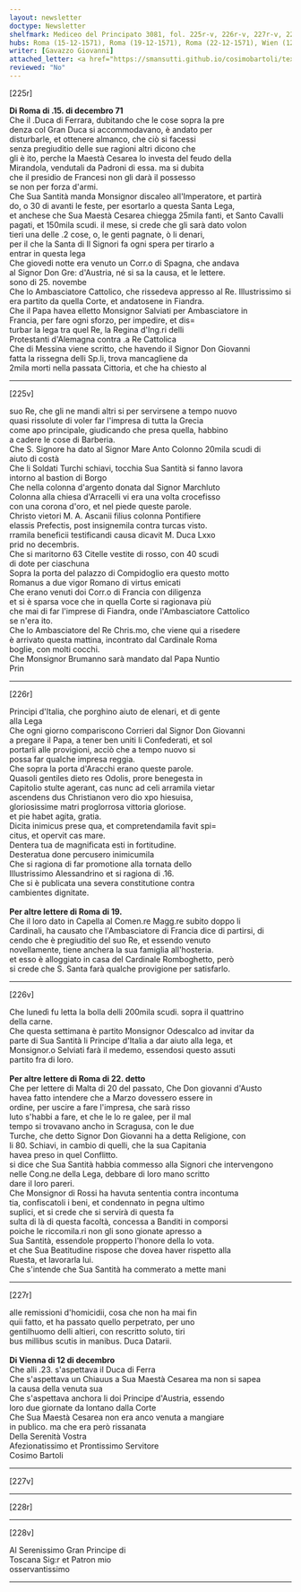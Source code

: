 ```yaml
---
layout: newsletter
doctype: Newsletter
shelfmark: Mediceo del Principato 3081, fol. 225r-v, 226r-v, 227r-v, 228r-v
hubs: Roma (15-12-1571), Roma (19-12-1571), Roma (22-12-1571), Wien (12-12-1571)
writer: [Gavazzo Giovanni]
attached_letter: <a href="https://smansutti.github.io/cosimobartoli/texts/2980_068/">2980_068</a>
reviewed: "No"
---
```


[225r]  
  
  
<strong>Di Roma di .15. di decembro 71</strong>  
Che il .Duca di Ferrara, dubitando che le cose sopra la pre  
denza col Gran Duca si accommodavano, è andato per  
disturbarle, et ottenere almanco, che ciò si facessi  
senza pregiuditio delle sue ragioni altri dicono che  
gli è ito, perche la Maestà Cesarea lo investa del feudo della  
Mirandola, vendutali da Padroni di essa. ma si dubita  
che il presidio de Francesi non gli darà il possesso  
se non per forza d'armi.  
Che Sua Santità manda Monsignor discaleo all'Imperatore, et partirà  
do, o 30 di avanti le feste, per esortarlo a questa Santa Lega,  
et anchese che Sua Maestà Cesarea chiegga 25mila fanti, et Santo Cavalli  
pagati, et 150mila scudi. il mese, si crede che gli sarà dato volon  
tieri una delle .2 cose, o, le genti pagnate, ò li denari,  
per il che la Santa di Il Signori fa ogni spera per tirarlo a  
entrar in questa lega  
Che giovedi notte era venuto un Corr.o di Spagna, che andava  
al Signor Don Gre: d'Austria, né si sa la causa, et le lettere.  
sono di 25. novembe  
Che lo Ambasciatore Cattolico, che rissedeva appresso al Re. Illustrissimo si  
era partito da quella Corte, et andatosene in Fiandra.  
Che il Papa havea elletto Monsignor Salviati per Ambasciatore in  
Francia, per fare ogni sforzo, per impedire, et dis=  
turbar la lega tra quel Re, la Regina d'Ing.ri delli  
Protestanti d'Alemagna contra .a Re Cattolica  
Che di Messina viene scritto, che havendo il Signor Don Giovanni  
fatta la rissegna delli Sp.li, trova mancagliene da  
2mila morti nella passata Cittoria, et che ha chiesto al  
  
---  

[225v]  
  
  
suo Re, che gli ne mandi altri si per servirsene a tempo nuovo  
quasi rissolute di voler far l'impresa di tutta la Grecia  
come apo principale, giudicando che presa quella, habbino  
a cadere le cose di Barberia.  
Che S. Signore ha dato al Signor Mare Anto Colonno 20mila scudi di  
aiuto di costà  
Che li Soldati Turchi schiavi, tocchia Sua Santità si fanno lavora  
intorno al bastion di Borgo  
Che nella colonna d'argento donata dal Signor Marchluto  
Colonna alla chiesa d'Arracelli vi era una volta crocefisso  
con una corona d'oro, et nel piede queste parole.  
Christo vietori M. A. Ascanii filius colonna Pontifiere  
elassis Prefectis, post insignemila contra turcas visto.  
rramila beneficii testificandi causa dicavit M. Duca Lxxo  
prid no decembris.  
Che si maritorno 63 Citelle vestite di rosso, con 40 scudi  
di dote per ciaschuna  
Sopra la porta del palazzo di Compidoglio era questo motto  
Romanus a due vigor Romano di virtus emicati  
Che erano venuti doi Corr.o di Francia con diligenza  
et si è sparsa voce che in quella Corte si ragionava più  
che mai di far l'imprese di Fiandra, onde l'Ambasciatore Cattolico  
se n'era ito.  
Che lo Ambasciatore del Re Chris.mo, che viene qui a risedere  
è arrivato questa mattina, incontrato dal Cardinale Roma  
boglie, con molti cocchi.  
Che Monsignor Brumanno sarà mandato dal Papa Nuntio  
Prin  
  
---  

[226r]  
  
  
Principi d'Italia, che porghino aiuto de elenari, et di gente  
alla Lega  
Che ogni giorno compariscono Corrieri dal Signor Don Giovanni  
a pregare il Papa, a tener ben uniti li Confederati, et sol  
portarli alle provigioni, acciò che a tempo nuovo si  
possa far qualche impresa reggia.  
Che sopra la porta d'Aracchi erano queste parole.  
Quasoli gentiles dieto res Odolis, prore benegesta in  
Capitolio stulte agerant, cas nunc ad celi arramila vietar  
ascendens dus Christianon vero dio xpo hiesuisa,  
gloriosissime matri proglorrosa vittoria gloriose.  
et pie habet agita, gratia.  
Dicita inimicus prese qua, et compretendamila favit spi=  
citus, et opervit cas mare.  
Dentera tua de magnificata esti in fortitudine.  
Desteratua done percusero inimicumila  
Che si ragiona di far promotione alla tornata dello  
Illustrissimo Alessandrino et si ragiona di .16.  
Che si è publicata una severa constitutione contra  
cambientes dignitate.  
<br/><strong>Per altre lettere di Roma di 19.</strong>  
Che il loro dato in Capella al Comen.re Magg.re subito doppo li  
Cardinali, ha causato che l'Ambasciatore di Francia dice di partirsi, di  
cendo che è pregiuditio del suo Re, et essendo venuto  
novellamente, tiene anchera la sua famiglia all'hosteria.  
et esso è alloggiato in casa del Cardinale Romboghetto, però  
si crede che S. Santa farà qualche provigione per satisfarlo.  
  
---  

[226v]  
  
  
Che lunedì fu letta la bolla delli 200mila scudi. sopra il quattrino  
della carne.  
Che questa settimana è partito Monsignor Odescalco ad invitar da  
parte di Sua Santità li Principe d'Italia a dar aiuto alla lega, et  
Monsignor.o Selviati farà il medemo, essendosi questo assuti  
partito fra di loro.  
<br/><strong>Per altre lettere di Roma di 22. detto</strong>  
Che per lettere di Malta di 20 del passato, Che Don giovanni d'Austo  
havea fatto intendere che a Marzo dovessero essere in  
ordine, per uscire a fare l'impresa, che sarà risso  
luto s'habbi a fare, et che le lo re galee, per il mal  
tempo si trovavano ancho in Scragusa, con le due  
Turche, che detto Signor Don Giovanni ha a detta Religione, con  
li 80. Schiavi, in cambio di quelli, che la sua Capitania  
havea preso in quel Conflitto.  
si dice che Sua Santità habbia commesso alla Signori che intervengono  
nelle Cong.ne della Lega, debbare di loro mano scritto  
dare il loro pareri.  
Che Monsignor di Rossi ha havuta sententia contra incontuma  
tia, confiscatoli i beni, et condennato in pegna ultimo  
suplici, et si crede che si servirà di questa fa  
sulta di là di questa facoltà, concessa a Banditi in comporsi  
poiche le riccomila.ri non gli sono gionate apresso a  
Sua Santità, essendole propperto l'honore della lo vota.  
et che Sua Beatitudine rispose che dovea haver rispetto alla  
Ruesta, et lavorarla lui.  
Che s'intende che Sua Santità ha commerato a mette mani  
  
---  

[227r]  
  
  
alle remissioni d'homicidii, cosa che non ha mai fin  
quii fatto, et ha passato quello perpetrato, per uno  
gentilhuomo delli altieri, con rescritto soluto, tiri  
bus millibus scutis in manibus. Duca Datarii.  
<br/><strong>Di Vienna di 12 di decembro</strong>  
Che alli .23. s'aspettava il Duca di Ferra  
Che s'aspettava un Chiauus a Sua Maestà Cesarea ma non si sapea  
la causa della venuta sua  
Che s'aspettava anchora li doi Principe d'Austria, essendo  
loro due giornate da lontano dalla Corte  
Che Sua Maestà Cesarea non era anco venuta a mangiare  
in publico. ma che era però rissanata  
Della Serenità Vostra  
Afezionatissimo et Prontissimo Servitore  
Cosimo Bartoli  
  
---  

[227v]  
  
  
  
---  

[228r]  
  
  
  
---  

[228v]  
  
  
Al Serenissimo Gran Principe di  
Toscana Sig:r et Patron mio  
osservantissimo  
  
---  

